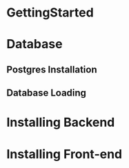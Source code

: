 # GettingStarted

# Database

## Postgres Installation

## Database Loading


# Installing Backend


# Installing Front-end